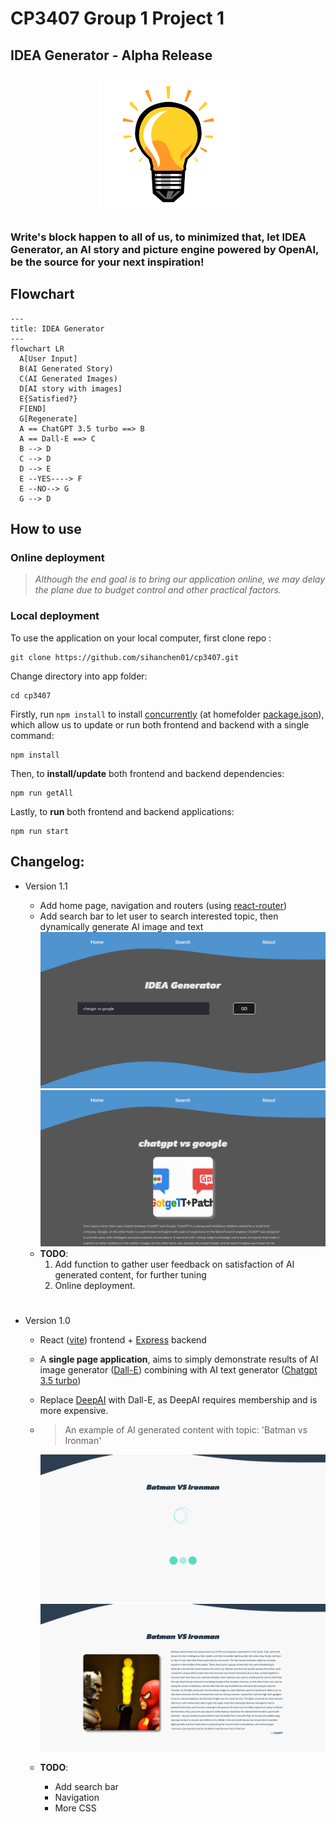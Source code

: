 # CP3407 Group 1 Project 1
## IDEA Generator - Alpha Release

<p align="center">
  <img src="./image/idea.png">
</p>

### Write's block happen to all of us, to minimized that, let IDEA Generator, an AI story and picture engine powered by OpenAI, be the source for your next inspiration!

## Flowchart
```mermaid
---
title: IDEA Generator
---
flowchart LR
  A[User Input]
  B(AI Generated Story)
  C(AI Generated Images)
  D[AI story with images]
  E{Satisfied?}
  F[END]
  G[Regenerate]
  A == ChatGPT 3.5 turbo ==> B
  A == Dall-E ==> C
  B --> D
  C --> D
  D --> E
  E --YES----> F
  E --NO--> G
  G --> D
```
## How to use
### Online deployment
> *Although the end goal is to bring our application online, we may delay the plane due to budget control and other practical factors.*

### Local deployment

To use the application on your local computer, first clone repo :
```
git clone https://github.com/sihanchen01/cp3407.git
```
Change directory into app folder:
```
cd cp3407
```
Firstly, run `npm install` to install [concurrently](https://www.npmjs.com/package/concurrently) (at homefolder [package.json](./package.json)), which allow us to update or run both frontend and backend with a single command:
```
npm install
```
Then, to **install/update** both frontend and backend dependencies:
```
npm run getAll
```
Lastly, to **run** both frontend and backend applications:
```
npm run start
```
## Changelog:
* Version 1.1
    * Add home page, navigation and routers (using [react-router](https://reactrouter.com/en/main))
    * Add search bar to let user to search interested topic, then dynamically generate AI image and text 
    ![search bar](./image/search_bar.png)
    ![dynamic content](./image/user_generated_content.png)
    * __TODO__: 
        1. Add function to gather user feedback on satisfaction of AI generated content, for further tuning
        2. Online deployment.
    #

* Version 1.0
    * React ([vite](https://vitejs.dev/)) frontend + [Express](https://expressjs.com/) backend
    * A **single page application**, aims to simply demonstrate results of AI image generator ([Dall-E](https://platform.openai.com/docs/api-reference/images/create)) combining with AI text generator ([Chatgpt 3.5 turbo](https://platform.openai.com/docs/api-reference/chat/create))
    * Replace [DeepAI](https://deepai.org/machine-learning-model/text2img) with Dall-E, as DeepAI requires membership and is more expensive.
    * > An example of AI generated content with topic: 'Batman vs Ironman'

      ![loading](./image/loading.png)
      ![content](./image/story_with_image.png)
    * __TODO__: 
      * Add search bar
      * Navigation
      * More CSS


